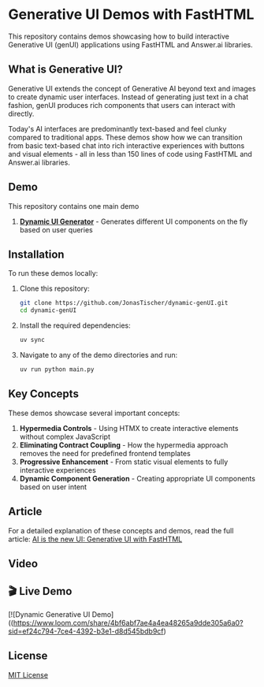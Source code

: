 # Generative UI Demos with FastHTML

This repository contains demos showcasing how to build interactive Generative UI (genUI) applications using FastHTML and Answer.ai libraries.

## What is Generative UI?

Generative UI extends the concept of Generative AI beyond text and images to create dynamic user interfaces. Instead of generating just text in a chat fashion, genUI produces rich components that users can interact with directly.

Today's AI interfaces are predominantly text-based and feel clunky compared to traditional apps. These demos show how we can transition from basic text-based chat into rich interactive experiences with buttons and visual elements - all in less than 150 lines of code using FastHTML and Answer.ai libraries.

## Demo

This repository contains one main demo

1. [**Dynamic UI Generator**](https://github.com/kafkasl/genUI/tree/main/dynamic_ui) - Generates different UI components on the fly based on user queries

## Installation

To run these demos locally:

1. Clone this repository:
   ```bash
   git clone https://github.com/JonasTischer/dynamic-genUI.git
   cd dynamic-genUI
   ```

2. Install the required dependencies:
   ```bash
   uv sync
   ```

3. Navigate to any of the demo directories and run:
   ```bash
   uv run python main.py
   ```

## Key Concepts

These demos showcase several important concepts:

1. **Hypermedia Controls** - Using HTMX to create interactive elements without complex JavaScript
2. **Eliminating Contract Coupling** - How the hypermedia approach removes the need for predefined frontend templates
3. **Progressive Enhancement** - From static visual elements to fully interactive experiences
4. **Dynamic Component Generation** - Creating appropriate UI components based on user intent

## Article

For a detailed explanation of these concepts and demos, read the full article: [AI is the new UI: Generative UI with FastHTML](https://kafkasl.github.io/genui-post.html)

## Video
## 🎬 Live Demo

[![Dynamic Generative UI Demo]((https://www.loom.com/share/4bf6abf7ae4a4ea48265a9dde305a6a0?sid=ef24c794-7ce4-4392-b3e1-d8d545bdb9cf)

## License

[MIT License](LICENSE)
